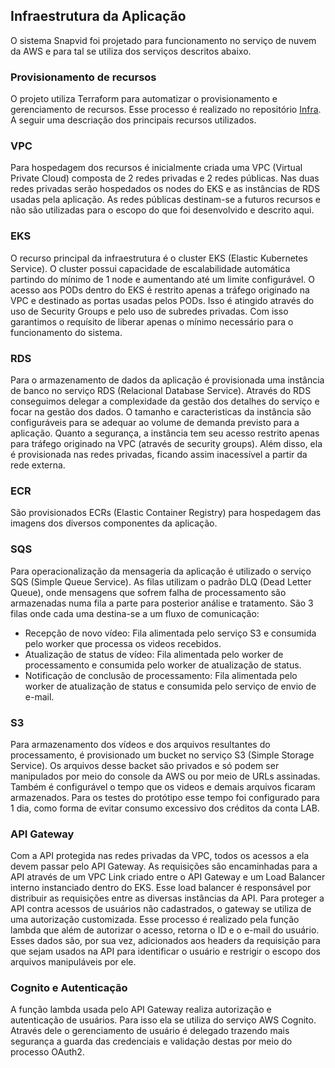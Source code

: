 ## Infraestrutura da Aplicação
O sistema Snapvid foi projetado para funcionamento no serviço de nuvem da AWS e para tal se utiliza dos serviços descritos abaixo.

### Provisionamento de recursos
O projeto utiliza Terraform para automatizar o provisionamento e gerenciamento de recursos. Esse processo é realizado no repositório [Infra](https://github.com/SnackTechTeam/snapvid-infra). A seguir uma descriação dos principais recursos utilizados.

### VPC
Para hospedagem dos recursos é inicialmente criada uma VPC (Virtual Private Cloud) composta de 2 redes privadas e 2 redes públicas. 
Nas duas redes privadas serão hospedados os nodes do EKS e as instâncias de RDS usadas pela aplicação.
As redes públicas destinam-se a futuros recursos e não são utilizadas para o escopo do que foi desenvolvido e descrito aqui. 

### EKS
O recurso principal da infraestrutura é o cluster EKS (Elastic Kubernetes Service). O cluster possui capacidade de escalabilidade automática partindo do mínimo de 1 node e aumentando até um limite configurável. 
O acesso aos PODs dentro do EKS é restrito apenas a tráfego originado na VPC e destinado as portas usadas pelos PODs. Isso é atingido através do uso de Security Groups e pelo uso de subredes privadas. Com isso garantimos o requísito de liberar apenas o mínimo necessário para o funcionamento do sistema.

### RDS
Para o armazenamento de dados da aplicação é provisionada uma instância de banco no serviço RDS (Relacional Database Service). Através do RDS conseguimos delegar a complexidade da gestão dos detalhes do serviço e focar na gestão dos dados.
O tamanho e caracteristicas da instância são configuráveis para se adequar ao volume de demanda previsto para a aplicação. 
Quanto a segurança, a instância tem seu acesso restrito apenas para tráfego originado na VPC (através de security groups). Além disso, ela é provisionada nas redes privadas, ficando assim inacessível a partir da rede externa. 

### ECR
São provisionados ECRs (Elastic Container Registry) para hospedagem das imagens dos diversos componentes da aplicação.

### SQS
Para operacionalização da mensageria da aplicação é utilizado o serviço SQS (Simple Queue Service). As filas utilizam o padrão DLQ (Dead Letter Queue), onde mensagens que sofrem falha de processamento são armazenadas numa fila a parte para posterior análise e tratamento.
São 3 filas onde cada uma destina-se a um fluxo de comunicação:
- Recepção de novo vídeo: Fila alimentada pelo serviço S3 e consumida pelo worker que processa os videos recebidos.
- Atualização de status de vídeo: Fila alimentada pelo worker de processamento e consumida pelo worker de atualização de status.
- Notificação de conclusão de processamento: Fila alimentada pelo worker de atualização de status e consumida pelo serviço de envio de e-mail. 

### S3
Para armazenamento dos vídeos e dos arquivos resultantes do processamento, é provisionado um bucket no serviço S3 (Simple Storage Service).
Os arquivos desse backet são privados e só podem ser manipulados por meio do console da AWS ou por meio de URLs assinadas. 
Também é configurável o tempo que os videos e demais arquivos ficaram armazenados. Para os testes do protótipo esse tempo foi configurado para 1 dia, como forma de evitar consumo excessivo dos créditos da conta LAB.

### API Gateway
Com a API protegida nas redes privadas da VPC, todos os acessos a ela devem passar pelo API Gateway.
As requisições são encaminhadas para a API através de um VPC Link criado entre o API Gateway e um Load Balancer interno instanciado dentro do EKS. Esse load balancer é responsável por distribuir as requisições entre as diversas instâncias da API.
Para proteger a API contra acessos de usuários não cadastrados, o gateway se utiliza de uma autorização customizada. Esse processo é realizado pela função lambda que além de autorizar o acesso, retorna o ID e o e-mail do usuário. Esses dados são, por sua vez, adicionados aos headers da requisição para que sejam usados na API para identificar o usuário e restrigir o escopo dos arquivos manipuláveis por ele.  

### Cognito e Autenticação
A função lambda usada pelo API Gateway realiza autorização e autenticação de usuários. Para isso ela se utiliza do serviço AWS Cognito. Através dele o gerenciamento de usuário é delegado trazendo mais segurança a guarda das credenciais e validação destas por meio do processo OAuth2. 